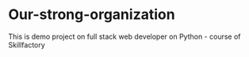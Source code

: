 # Our-strong-organization
This is demo project on full stack web developer on Python - course of Skillfactory
